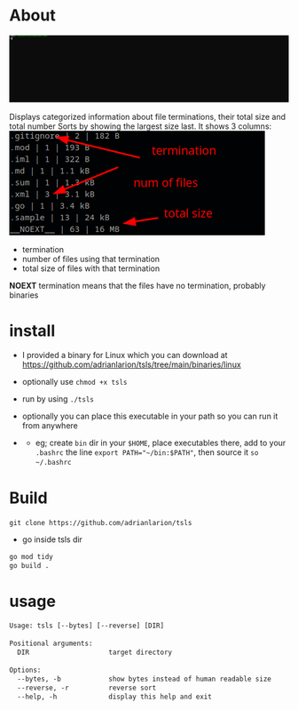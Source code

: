 # About

![usageg anim](./docs/usage_anim.svg)

Displays categorized information about file terminations, their total size and total number
Sorts by showing the largest size last.
It shows 3 columns: 
![columns](./docs/categories.png)
* termination
* number of files using that termination 
* total size of files with that termination 

__NOEXT__ termination means that the files have no termination, probably binaries



# install
* I provided a binary for Linux which you can download at https://github.com/adrianlarion/tsls/tree/main/binaries/linux

* optionally use `chmod +x tsls`
* run by using `./tsls`
* optionally you can place this executable in your path so you can run it from anywhere
* - eg; create `bin` dir in your `$HOME`, place executables there, add to your `.bashrc` the line `export PATH="~/bin:$PATH"`, then source it `so ~/.bashrc`

# Build
`git clone https://github.com/adrianlarion/tsls`
* go inside tsls dir
```
go mod tidy
go build .

```

# usage
```
Usage: tsls [--bytes] [--reverse] [DIR]

Positional arguments:
  DIR                    target directory

Options:
  --bytes, -b            show bytes instead of human readable size
  --reverse, -r          reverse sort
  --help, -h             display this help and exit


```